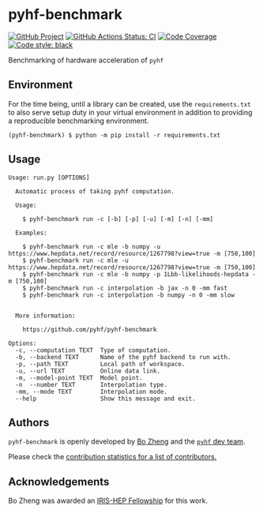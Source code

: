 # pyhf-benchmark

[![GitHub Project](https://img.shields.io/badge/GitHub--blue?style=social&logo=GitHub)](https://github.com/pyhf/pyhf-benchmark)
[![GitHub Actions Status: CI](https://github.com/pyhf/pyhf-benchmark/workflows/CI/badge.svg?branch=master)](https://github.com/pyhf/pyhf-benchmark/actions?query=workflow%3ACI+branch%3Amaster)
[![Code Coverage](https://codecov.io/gh/pyhf/pyhf-benchmark/graph/badge.svg?branch=master)](https://codecov.io/gh/pyhf/pyhf-benchmark?branch=master)
[![Code style: black](https://img.shields.io/badge/code%20style-black-000000.svg)](https://github.com/psf/black)

Benchmarking of hardware acceleration of `pyhf`

## Environment

For the time being, until a library can be created, use the `requirements.txt` to also serve setup duty in your virtual environment in addition to providing a reproducible benchmarking environment.

```
(pyhf-benchmark) $ python -m pip install -r requirements.txt
```

## Usage

```
Usage: run.py [OPTIONS]

  Automatic process of taking pyhf computation.

  Usage:

    $ pyhf-benchmark run -c [-b] [-p] [-u] [-m] [-n] [-mm]

  Examples:

    $ pyhf-benchmark run -c mle -b numpy -u https://www.hepdata.net/record/resource/1267798?view=true -m [750,100]
    $ pyhf-benchmark run -c mle -u https://www.hepdata.net/record/resource/1267798?view=true -m [750,100]
    $ pyhf-benchmark run -c mle -b numpy -p 1Lbb-likelihoods-hepdata -m [750,100]
    $ pyhf-benchmark run -c interpolation -b jax -n 0 -mm fast
    $ pyhf-benchmark run -c interpolation -b numpy -n 0 -mm slow


  More information:

    https://github.com/pyhf/pyhf-benchmark

Options:
  -c, --computation TEXT  Type of computation.
  -b, --backend TEXT      Name of the pyhf backend to run with.
  -p, --path TEXT         Local path of workspace.
  -u, --url TEXT          Online data link.
  -m, --model-point TEXT  Model point.
  -n  --number TEXT       Interpolation type.
  -mm, --mode TEXT        Interpolation mode.
  --help                  Show this message and exit.
```



## Authors

`pyhf-benchmark` is openly developed by [Bo Zheng](https://iris-hep.org/fellows/BoZheng.html) and the [`pyhf` dev team](https://scikit-hep.org/pyhf/#authors).

Please check the [contribution statistics for a list of contributors.](https://github.com/pyhf/pyhf-benchmark/graphs/contributors)

## Acknowledgements

Bo Zheng was awarded an [IRIS-HEP Fellowship](https://iris-hep.org/fellows/BoZheng.html) for this work.
